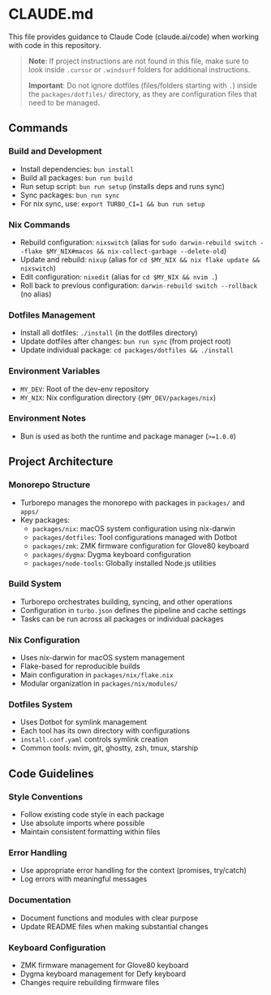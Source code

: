 # CLAUDE.md

This file provides guidance to Claude Code (claude.ai/code) when working with code in this repository.

> **Note**: If project instructions are not found in this file, make sure to look inside `.cursor` or `.windsurf` folders for additional instructions.
>
> **Important**: Do not ignore dotfiles (files/folders starting with `.`) inside the `packages/dotfiles/` directory, as they are configuration files that need to be managed.

## Commands

### Build and Development

- Install dependencies: `bun install`
- Build all packages: `bun run build`
- Run setup script: `bun run setup` (installs deps and runs sync)
- Sync packages: `bun run sync`
- For nix sync, use: `export TURBO_CI=1 && bun run setup`

### Nix Commands

- Rebuild configuration: `nixswitch` (alias for `sudo darwin-rebuild switch --flake $MY_NIX#macos && nix-collect-garbage --delete-old`)
- Update and rebuild: `nixup` (alias for `cd $MY_NIX && nix flake update && nixswitch`)
- Edit configuration: `nixedit` (alias for `cd $MY_NIX && nvim .`)
- Roll back to previous configuration: `darwin-rebuild switch --rollback` (no alias)

### Dotfiles Management

- Install all dotfiles: `./install` (in the dotfiles directory)
- Update dotfiles after changes: `bun run sync` (from project root)
- Update individual package: `cd packages/dotfiles && ./install`

### Environment Variables

- `MY_DEV`: Root of the dev-env repository
- `MY_NIX`: Nix configuration directory (`$MY_DEV/packages/nix`)

### Environment Notes

- Bun is used as both the runtime and package manager (`>=1.0.0`)

## Project Architecture

### Monorepo Structure

- Turborepo manages the monorepo with packages in `packages/` and `apps/`
- Key packages:
  - `packages/nix`: macOS system configuration using nix-darwin
  - `packages/dotfiles`: Tool configurations managed with Dotbot
  - `packages/zmk`: ZMK firmware configuration for Glove80 keyboard
  - `packages/dygma`: Dygma keyboard configuration
  - `packages/node-tools`: Globally installed Node.js utilities

### Build System

- Turborepo orchestrates building, syncing, and other operations
- Configuration in `turbo.json` defines the pipeline and cache settings
- Tasks can be run across all packages or individual packages

### Nix Configuration

- Uses nix-darwin for macOS system management
- Flake-based for reproducible builds
- Main configuration in `packages/nix/flake.nix`
- Modular organization in `packages/nix/modules/`

### Dotfiles System

- Uses Dotbot for symlink management
- Each tool has its own directory with configurations
- `install.conf.yaml` controls symlink creation
- Common tools: nvim, git, ghostty, zsh, tmux, starship

## Code Guidelines

### Style Conventions

- Follow existing code style in each package
- Use absolute imports where possible
- Maintain consistent formatting within files

### Error Handling

- Use appropriate error handling for the context (promises, try/catch)
- Log errors with meaningful messages

### Documentation

- Document functions and modules with clear purpose
- Update README files when making substantial changes

### Keyboard Configuration

- ZMK firmware management for Glove80 keyboard
- Dygma keyboard management for Defy keyboard
- Changes require rebuilding firmware files

